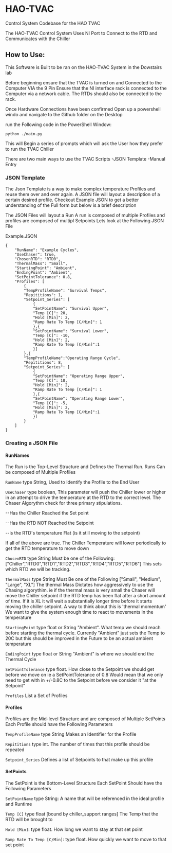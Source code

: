 # HAO-TVAC
Control System Codebase for the HAO TVAC

The HAO-TVAC Control System Uses NI Port to Connect to the RTD
and Communicates with the Chiller

## How to Use:
This Software is Built to be ran on the HAO-TVAC System in the Dowstairs lab

Before beginning ensure that the TVAC is turned on and Connected to the Computer VIA the 9 Pin
Ensure that the NI interface rack is connected to the Computer via a network cable. The RTDs should also be connected to the rack.

Once Hardware Connections have been confirmed 
Open up a powershell windo and navigate to the Github folder on the Desktop

run the Following code in the PowerShell Window:

`python ./main.py`

This will Begin a series of prompts which will ask the User how they prefer to run the TVAC Chiller

There are two main ways to use the TVAC Scripts
  -JSON Template
  -Manual Entry
  
### JSON Template
The Json Template is a way to make complex temperature Profiles and reuse them over and over again.
A JSON file will layout a description of a certain desired profile.
Checkout Example JSON to get a better understanding of the Full form but below is a brief description

The JSON Files will layout a Run
A run is composed of multiple Profiles
and profiles are composed of multipl Setpoints
Lets look at the Following JSON File

Example.JSON
```
{
    "RunName": "Example Cycles",
    "UseChaser": true,
    "ChosenRTD": "RTD0",
    "ThermalMass": "Small",
    "StartingPoint": "Ambient",
    "EndingPoint": "Ambient",
    "SetPointTolerance": 0.8,
    "Profiles": [
        {  
        "TempProfileName": "Survival Temps",
        "Repititions": 1,
        "Setpoint_Series": [
            {
            "SetPointName": "Survival Upper",
            "Temp [C]": 20,
            "Hold [Min]": 2,
            "Ramp Rate To Temp [C/Min]": 1
            },{
            "SetPointName": "Survival Lower",
            "Temp [C]": -10,
            "Hold [Min]": 2,
            "Ramp Rate To Temp [C/Min]":1
            }]
        },{
        "TempProfileName":"Operating Range Cycle",
        "Repititions": 8,
        "Setpoint_Series": [
            {
            "SetPointName": "Operating Range Upper",
            "Temp [C]": 10,
            "Hold [Min]": 2,
            "Ramp Rate To Temp [C/Min]": 1
            },{
            "SetPointName": "Operating Range Lower",
            "Temp [C]": -5,
            "Hold [Min]": 2,
            "Ramp Rate To Temp [C/Min]":1
            }]
        }
    ]
}
```
### Creating a JSON File
#### RunNames
The Run is the Top-Level Structure and Defines the Thermal Run. Runs Can be composed of Multiple Profiles

`RunName` type String, Used to Identify the Profile to the End User

`UseChaser` type boolean, This parameter will push the Chiller lower or higher in an attempt to drive the temperature at the RTD to the correct level.
The Chaser Algorythm check for three primary stipulations.

--Has the Chiller Reached the Set point

--Has the RTD NOT Reached the Setpoint

--is the RTD's temperature Flat (is it still moving to the setpoint)

If all of the above are true. The Chiller Temperature will lower periodically to get the RTD temperature to move down

`ChosenRTD` type String Must be one of the Following: ["Chiller","RTD0","RTD1","RTD2","RTD3","RTD4","RTD5","RTD6"] This sets which RTD we will be tracking.

`ThermalMass` type String Must Be one of the Following ["Small", "Medium", "Large", "XL"]
The thermal Mass Dictates how aggressively to use the Chasing algorythim. ie if the thermal mass is very small the Chaser will move the Chiller setpoint if the RTD temp has been flat after a short amount of time. If it is XL it will wait a substantially longer time before it starts moving the chiller setpoint. A way to think about this is 'thermal momentum' We want to give the system enough time to react to movements in the temperature


`StartingPoint` type float or String "Ambient". What temp we should reach before starting the thermal cycle. Currently "Ambient" just sets the Temp to 20C but this should be improved in the Future to be an actual ambient temperature

`EndingPoint` type float or String "Ambient" is where we should end the Thermal Cycle

`SetPointTolerance` type float. How close to the Setpoint we should get before we move on ie a SetPointTolerance of 0.8 Would mean that we only need to get with in +/-0.8C to the Setpoint before we consider it "at the Setpoint"

`Profiles` List a Set of Profiles

#### Profiles
Profiles are the Mid-level Structure and are composed of Multiple SetPoints
Each Profile should have the Following Parameters 

`TempProfileName` type String Makes an Identifier for the Profile

`Repititions` type int. The number of times that this profile should be repeated 

`Setpoint_Series` Defines a list of Setpoints to that make up this profile

#### SetPoints
The SetPoint is the Bottom-Level Structure
Each SetPoint Should have the Following Parameters

`SetPointName` type String: A name that will be referenced in the ideal profile and Runtime

`Temp [C]` type float [bound by chiller_support ranges] The Temp that the RTD will be brought to

`Hold [Min]`: type float. How long we want to stay at that set point

`Ramp Rate To Temp [C/Min]`: type float. How quickly we want to move to that set point

